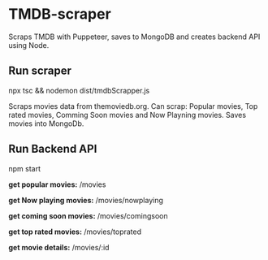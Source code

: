 # TMDB-scraper

Scraps TMDB with Puppeteer, saves to MongoDB and creates backend API using Node.

## Run scraper

npx tsc && nodemon dist/tmdbScrapper.js

Scraps movies data from themoviedb.org. Can scrap: Popular movies, Top rated movies, Comming Soon movies and Now Playning movies.
Saves movies into MongoDb.

## Run Backend API

npm start

**get popular movies:**
/movies

**get Now playing movies:**
/movies/nowplaying

**get coming soon movies:**
/movies/comingsoon

**get top rated movies:**
/movies/toprated

**get movie details:**
/movies/:id
